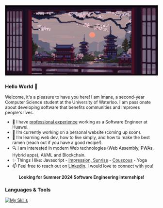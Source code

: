 
![](https://github.com/EnamiYa/EnamiYa/blob/main/japanese%20temple.gif)

### Hello World 👋
Welcome, it's a pleasure to have you here! I am Imane, a second-year Computer Science student at the University of Waterloo. I am passionate about developing software that benefits communities and improves people's lives.

* 💼 I have <a href="https://github.com/EnamiYa/Resume/blob/main/Imane_Yacoubi_Resume.pdf">professional experience</a> working as a Software Engineer at Huawei.
* 🔭 I’m currently working on a personal website (coming up soon).
* 🌱 I’m learning web dev, how to live simply, and how to make the best ramen (reach out if you have a good recipe!).
* 🔍 I am interested in modern Web technologies (Web Assembly, PWAs, Hybrid apps), AI/ML and Blockchain.
* ✨ Things I like: Javascript - <a href="https://upload.wikimedia.org/wikipedia/commons/5/59/Monet_-_Impression%2C_Sunrise.jpg">Impression, Sunrise</a> - <a href="https://en.wikipedia.org/wiki/Couscous">Couscous</a> - Yoga
* 📫 Feel free to reach out on <a href="https://www.linkedin.com/in/iyacoubi/" >Linkedin</a>. I would love to connect with you!
  
<p align="center">
  <strong>
     Looking for Summer 2024 Software Engineering internships!
  </strong>
</p>

### Languages & Tools
[![My Skills](https://skills.thijs.gg/icons?i=nodejs,js,html,css,c,cpp,py,react,git,figma)](https://skills.thijs.gg)
 

<!-- RESOURCES
 <img src="https://github-readme-stats.vercel.app/api/top-langs?username=enamiya&layout=compact"/>	
 
<img src="https://media2.giphy.com/media/QssGEmpkyEOhBCb7e1/giphy.gif?cid=ecf05e47a0n3gi1bfqntqmob8g9aid1oyj2wr3ds3mg700bl&rid=giphy.gif" width ="25" />

<img src="https://user-images.githubusercontent.com/73097560/115834477-dbab4500-a447-11eb-908a-139a6edaec5c.gif" /> -->
         
          

    


